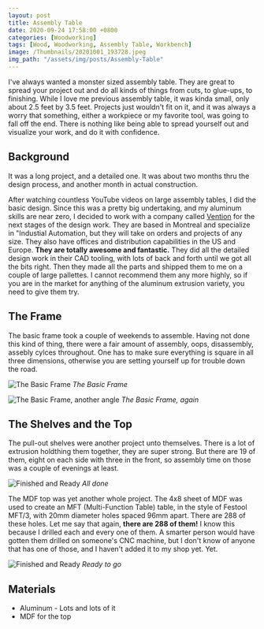 ```yaml
---
layout: post
title: Assembly Table
date: 2020-09-24 17:58:00 +0800
categories: [Woodworking]
tags: [Wood, Woodworking, Assembly Table, Workbench]
image: /Thumbnails/20201001_193728.jpeg
img_path: "/assets/img/posts/Assembly-Table"
---
```


I've always wanted a monster sized assembly table.  They are great to spread your project out and do all kinds of things from cuts, to glue-ups, to finishing.  While I love me previous assembly table, it was kinda small, only about 2.5 feet by 3.5 feet.  Projects just wouldn't fit on it, and it was always a worry that something, either a workpiece or my favorite tool, was going to fall off the end.  There is nothing like being able to spread yourself out and visualize your work, and do it with confidence.

## Background

It was a long project, and a detailed one.  It was about two months thru the design process, and another month in actual construction.  

After watching countless YouTube videos on large assembly tables, I did the basic design.  Since this was a pretty big undertaking, and my aluminum skills are near zero, I decided to work with a company called [Vention] for the next stages of the design work.  They are based in Montreal and specialize in "Industial Automation, but they will take on orders and projects of any size. They also have offices and distribution capabilities in the US and Europe.  **They are totally awesome and fantastic.**  They did all the detailed design work in their CAD tooling, with lots of back and forth until we got all the bits right.  Then they made all the parts and shipped them to me on a couple of large pallettes.  I cannot recommend them any more highly, so if you are in the market for anything of the aluminum extrusion variety, you need to give them try.

## The Frame

The basic frame took a couple of weekends to assemble.  Having not done this kind of thing, there were a fair amount of assembly, oops, disassembly, assebly cylces throughout.  One has to make sure everything is square in all three dimensions, otherwise you are setting yourself up for trouble down the road.

![The Basic Frame][Frame 1]
_The Basic Frame_

![The Basic Frame, another angle][Frame 2]
_The Basic Frame, again_

## The Shelves and the Top

The pull-out shelves were another project unto themselves.  There is a lot of extrusion holdthing them together, they are super strong.  But there are 19 of them, eight on each side with three in the front, so assembly time on those was a couple of evenings at least.

![Finished and Ready][Finished 1]
_All done_

The MDF top was yet another whole project.  The 4x8 sheet of MDF was used to create an MFT (Multi-Function Table) table, in the style of Festool MFT/3, with 20mm diameter holes spaced 96mm apart.  There are 288 of these holes.  Let me say that again, **there are 288 of them!**  I know this because I drilled each and every one of them.  A smarter person would have gotten them drilled on someone's CNC machine, but I don't know of anyone that has one of those, and I haven't added it to my shop yet.  Yet.

![Finished and Ready][Finished 2]
_Ready to go_

## Materials

- Aluminum - Lots and lots of it
- MDF for the top
  
[Vention]: https://Vention.io
[Frame 1]: 20200908_213627.jpeg
[Frame 2]: 20200908_213651.jpeg
[Finished 1]: 20201001_193728.jpeg
[Finished 2]: 20201001_194851.jpeg
